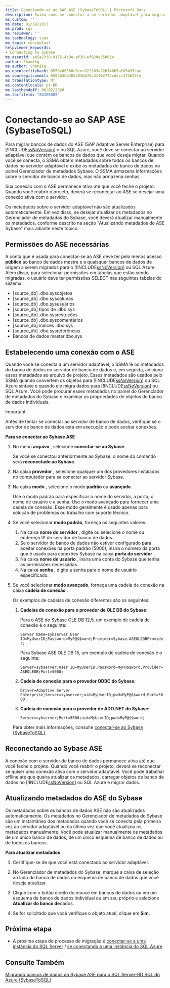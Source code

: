 ```yaml
---
title: Conectando-se ao SAP ASE (SybaseToSQL) | Microsoft Docs
description: Saiba como se conectar a um servidor adaptável para migrar um banco de dados do SAP Adaptive Server Enterprise (ASE) para SQL Server ou para o banco de dados SQL do Azure.
ms.custom: ''
ms.date: 01/19/2017
ms.prod: sql
ms.reviewer: ''
ms.technology: ssma
ms.topic: conceptual
helpviewer_keywords:
- Connecting to Sybase
ms.assetid: a45a2330-9175-4c9e-af38-ef920e350614
author: Shamikg
ms.author: Shamikg
ms.openlocfilehash: 0558e86380c6cec822103a22b746b5af05437cae
ms.sourcegitcommit: 6593b3b6365283bb76c31102743cdccc175622fe
ms.translationtype: MT
ms.contentlocale: pt-BR
ms.lasthandoff: 06/02/2020
ms.locfileid: "84306085"
---
```

# <a name="connecting-to-sap-ase-sybasetosql"></a>Conectando-se ao SAP ASE (SybaseToSQL)

Para migrar bancos de dados do ASE (SAP Adaptive Server Enterprise) para [!INCLUDE[ssNoVersion](../../includes/ssnoversion-md.md)] o ou SQL Azure, você deve se conectar ao servidor adaptável que contém os bancos de dados que você deseja migrar. Quando você se conecta, o SSMA obtém metadados sobre todos os bancos de dados no servidor adaptável e exibe os metadados do banco de dados no painel Gerenciador de metadados Sybase. O SSMA armazena informações sobre o servidor de banco de dados, mas não armazena senhas.  
  
Sua conexão com o ASE permanece ativa até que você feche o projeto. Quando você reabrir o projeto, deverá se reconectar ao ASE se desejar uma conexão ativa com o servidor.  
  
Os metadados sobre o servidor adaptável não são atualizados automaticamente. Em vez disso, se desejar atualizar os metadados no Gerenciador de metadados do Sybase, você deverá atualizar manualmente os metadados, conforme descrito na seção "Atualizando metadados do ASE Sybase" mais adiante neste tópico.  
  
## <a name="required-ase-permissions"></a>Permissões do ASE necessárias

A conta que é usada para conectar-se ao ASE deve ter pelo menos acesso **público** ao banco de dados mestre e a quaisquer bancos de dados de origem a serem migrados para o [!INCLUDE[ssNoVersion](../../includes/ssnoversion-md.md)] ou SQL Azure. Além disso, para selecionar permissões em tabelas que estão sendo migradas, o usuário deve ter permissões SELECT nas seguintes tabelas do sistema:  
  
- [source_db] .dbo.sysobjetos  
- [source_db] .dbo.syscolunas  
- [source_db] .dbo.sysusuários  
- [source_db] tipos de .dbo.sys  
- [source_db] .dbo.sysrestrições  
- [source_db] .dbo.syscomentários  
- [source_db] índices .dbo.sys  
- [source_db] .dbo.sysreferências  
- Bancos de dados master.dbo.sys  
  
## <a name="establishing-a-connection-to-ase"></a>Estabelecendo uma conexão com o ASE

Quando você se conecta a um servidor adaptável, o SSMA lê os metadados do banco de dados no servidor de banco de dados e, em seguida, adiciona esses metadados ao arquivo de projeto. Esses metadados são usados pelo SSMA quando convertem os objetos para [!INCLUDE[ssNoVersion](../../includes/ssnoversion-md.md)] ou SQL Azure sintaxe e quando ele migra dados para [!INCLUDE[ssNoVersion](../../includes/ssnoversion-md.md)] ou SQL Azure. Você pode procurar esses metadados no painel do Gerenciador de metadados do Sybase e examinar as propriedades de objetos de banco de dados individuais.  
  
> [!IMPORTANT]  
> Antes de tentar se conectar ao servidor de banco de dados, verifique se o servidor de banco de dados está em execução e pode aceitar conexões.  
  
**Para se conectar ao Sybase ASE**
  
1. No menu **arquivo** , selecione **conectar-se ao Sybase**.  
  
   Se você se conectou anteriormente ao Sybase, o nome do comando será **reconectado ao Sybase**.  
  
2. Na caixa **provedor** , selecione qualquer um dos provedores instalados no computador para se conectar ao servidor Sybase.  
  
3. Na caixa **modo** , selecione o modo **padrão** ou **avançado**.  
  
   Use o modo padrão para especificar o nome do servidor, a porta, o nome de usuário e a senha. Use o modo avançado para fornecer uma cadeia de conexão. Esse modo geralmente é usado apenas para solução de problemas ou trabalho com suporte técnico.  
  
4. Se você selecionar **modo padrão**, forneça os seguintes valores:  
  
    1. Na caixa **nome do servidor** , digite ou selecione o nome ou endereço IP do servidor de banco de dados.  
    2. Se o servidor de banco de dados não estiver configurado para aceitar conexões na porta padrão (5000), insira o número da porta que é usado para conexões Sybase na caixa **porta do servidor** .  
    3. Na caixa **nome de usuário** , insira uma conta do Sybase que tenha as permissões necessárias.  
    4. Na caixa **senha** , digite a senha para o nome de usuário especificado.  
  
5. Se você selecionar **modo avançado**, forneça uma cadeia de conexão na caixa **cadeia de conexão** .  
  
    Os exemplos de cadeias de conexão diferentes são os seguintes:  
  
    1. **Cadeias de conexão para o provedor de OLE DB do Sybase:**  
  
        Para o ASE do Sybase OLE DB 12,5, um exemplo de cadeia de conexão é o seguinte:  
  
        `Server Name=sybserver;User ID=MyUserID;Password=MyP@$$word;Provider=Sybase.ASEOLEDBProvider;`  
  
        Para Sybase ASE OLE DB 15, um exemplo de cadeia de conexão é o seguinte:  
  
        `Server=sybserver;User ID=MyUserID;Password=MyP@$$word;Provider= ASEOLEDB;Port=5000;`  
  
    2. **Cadeia de conexão para o provedor ODBC do Sybase:**  
  
       `Driver=Adaptive Server Enterprise;Server=sybserver;uid=MyUserID;pwd=MyP@$$word;Port=5000;`  
  
    3. **Cadeia de conexão para o provedor de ADO.NET do Sybase:**  
  
       `Server=sybserver;Port=5000;uid=MyUserID;pwd=MyP@$$word;`  
  
    Para obter mais informações, consulte [conectar-se ao Sybase &#40;SybaseToSQL&#41;](../../ssma/sybase/connect-to-sybase-sybasetosql.md).  
  
## <a name="reconnecting-to-sybase-ase"></a>Reconectando ao Sybase ASE

A conexão com o servidor de banco de dados permanece ativa até que você feche o projeto. Quando você reabrir o projeto, deverá se reconectar se quiser uma conexão ativa com o servidor adaptável. Você pode trabalhar offline até que queira atualizar os metadados, carregar objetos de banco de dados no [!INCLUDE[ssNoVersion](../../includes/ssnoversion-md.md)] ou SQL Azure e migrar dados.  
  
## <a name="refreshing-sybase-ase-metadata"></a>Atualizando metadados do ASE do Sybase

Os metadados sobre os bancos de dados ASE não são atualizados automaticamente. Os metadados no Gerenciador de metadados do Sybase são um instantâneo dos metadados quando você se conecta pela primeira vez ao servidor adaptável ou na última vez que você atualizou os metadados manualmente. Você pode atualizar manualmente os metadados de um único banco de dados, de um único esquema de banco de dados ou de todos os bancos.  
  
**Para atualizar metadados**
  
1. Certifique-se de que você está conectado ao servidor adaptável.  
  
2. No Gerenciador de metadados do Sybase, marque a caixa de seleção ao lado do banco de dados ou esquema de banco de dados que você deseja atualizar.  
  
3. Clique com o botão direito do mouse em bancos de dados ou em um esquema de banco de dados individual ou em seu próprio e selecione **Atualizar do banco de**dados.  
  
4. Se for solicitado que você verifique o objeto atual, clique em **Sim**.  
  
## <a name="next-step"></a>Próxima etapa  
  
- A próxima etapa do processo de migração é [conectar-se a uma instância do SQL Server](connecting-to-sql-server-sybasetosql.md)  /  [se conectando a uma instância do SQL Azure](connecting-to-azure-sql-db-sybasetosql.md)  
  
## <a name="see-also"></a>Consulte Também

[Migrando bancos de dados do Sybase ASE para o SQL Server-BD SQL do Azure &#40;SybaseToSQL&#41;](../../ssma/sybase/migrating-sybase-ase-databases-to-sql-server-azure-sql-db-sybasetosql.md)  
